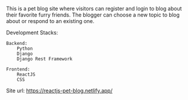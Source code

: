 This is a pet blog site where visitors can register and login to blog about their favorite furry friends. The blogger can choose a new topic to blog about or respond to an existing one.

Development Stacks:

    Backend:
        Python
        Django
        Django Rest Framework

    Frontend:
        ReactJS
        CSS

Site url:
    https://reactjs-pet-blog.netlify.app/
